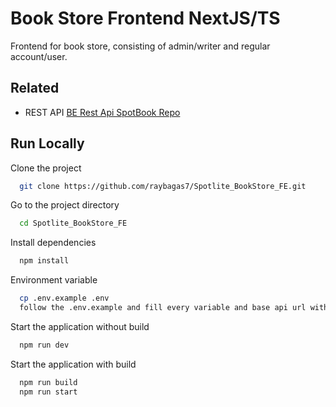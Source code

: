 # Book Store Frontend NextJS/TS

Frontend for book store, consisting of admin/writer and regular account/user.

## Related

- REST API
  [BE Rest Api SpotBook Repo](https://github.com/raybagas7/Spotlite_BookStore_BE)

## Run Locally

Clone the project

```bash
  git clone https://github.com/raybagas7/Spotlite_BookStore_FE.git
```

Go to the project directory

```bash
  cd Spotlite_BookStore_FE
```

Install dependencies

```bash
  npm install
```

Environment variable

```bash
  cp .env.example .env
  follow the .env.example and fill every variable and base api url with running rest api url
```

Start the application without build

```bash
  npm run dev
```

Start the application with build

```bash
  npm run build
  npm run start
```
